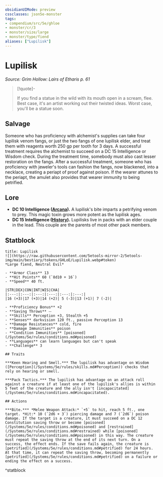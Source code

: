 ```yaml
---
obsidianUIMode: preview
cssclasses: json5e-monster
tags:
- compendium/src/5e/ghloe
- monster/cr/3
- monster/size/large
- monster/type/fiend
aliases: ["Lupilisk"]
---
```

# Lupilisk
*Source: Grim Hollow: Lairs of Etharis p. 61*  

> [!quote]-  
> 
> If you find a statue in the wild with its mouth open in a scream, flee. Best case, it's an artist working out their twisted ideas. Worst case, you'll be a statue soon.

## Salvage

Someone who has proficiency with alchemist's supplies can take four lupilisk venom fangs, or just the two fangs of one lupilisk elder, and treat them with reagents worth 250 gp per tooth for 3 days. A successful treatment requires the alchemist to succeed on a DC 15 Intelligence or Wisdom check. During the treatment time, somebody must also cast lesser restoration on the fangs. After a successful treatment, someone who has proficiency with jeweler's tools can fashion the fangs, now blackened, into a necklace, creating a periapt of proof against poison. If the wearer attunes to the periapt, the amulet also provides that wearer immunity to being petrified.

## Lore

- **DC 10 Intelligence ([Arcana](/Systems/5e/rules/skills.md#Arcana)).** A lupilisk's bite imparts a petrifying venom to prey. This magic toxin grows more potent as the lupilisk ages.  
- **DC 15 Intelligence ([History](/Systems/5e/rules/skills.md#History)).** Lupilisks live in packs with an elder couple in the lead. This couple are the parents of most other pack members.  

## Statblock

```ad-statblock
title: Lupilisk
![](https://raw.githubusercontent.com/5etools-mirror-2/5etools-img/main/bestiary/tokens/GHLoE/Lupilisk.webp#token)
*Large fiend, Neutral Evil*

- **Armor Class** 13
- **Hit Points** 60 (`8d10 + 16`)
- **Speed** 40 ft.

|STR|DEX|CON|INT|WIS|CHA|
|:---:|:---:|:---:|:---:|:---:|:---:|
|16 (+3)|17 (+3)|14 (+2)| 5 (-3)|13 (+1)| 7 (-2)|

- **Proficiency Bonus** +2
- **Saving Throws** ⏤
- **Skills** Perception +3, Stealth +5
- **Senses** darkvision 120 ft., passive Perception 13
- **Damage Resistances** cold, fire
- **Damage Immunities** poison
- **Condition Immunities** [poisoned](/Systems/5e/rules/conditions.md#poisoned)
- **Languages** can learn languages but can't speak
- **Challenge** 3

## Traits

***Keen Hearing and Smell.*** The lupilisk has advantage on Wisdom ([Perception](/Systems/5e/rules/skills.md#Perception)) checks that rely on hearing or smell.

***Pack Tactics.*** The lupilisk has advantage on an attack roll against a creature if at least one of the lupilisk's allies is within 5 feet of the creature and the ally isn't [incapacitated](/Systems/5e/rules/conditions.md#incapacitated).

## Actions

***Bite.*** *Melee Weapon Attack:* `+5` to hit, reach 5 ft., one target. *Hit:* 10 (`2d6 + 3`) piercing damage and 7 (`2d6`) poison damage. If the target is a creature, it must succeed on a DC 12 Constitution saving throw or become [poisoned](/Systems/5e/rules/conditions.md#poisoned) and [restrained](/Systems/5e/rules/conditions.md#restrained) while [poisoned](/Systems/5e/rules/conditions.md#poisoned) in this way. The creature must repeat the saving throw at the end of its next turn. On a success, the effect ends. If the save fails again, the creature is [petrified](/Systems/5e/rules/conditions.md#petrified) for 24 hours. At that time, it can repeat the saving throw, becoming permanently [petrified](/Systems/5e/rules/conditions.md#petrified) on a failure or ending the effect on a success.
```
^statblock